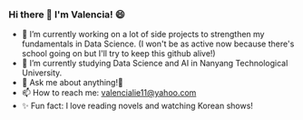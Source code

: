 ### Hi there 👋  I'm Valencia! 😄

- 🔭 I’m currently working on a lot of side projects to strengthen my fundamentals in Data Science. (I won't be as active now because there's school going on but I'll try to keep this github alive!)
- 🌱 I’m currently studying Data Science and AI in Nanyang Technological University.
- 🤔 Ask me about anything!💬
- 📫 How to reach me: valencialie11@yahoo.com
- ✨ Fun fact: I love reading novels and watching Korean shows!

